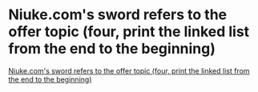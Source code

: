 # Niuke.com's sword refers to the offer topic (four, print the linked list from the end to the beginning)
[Niuke.com's sword refers to the offer topic (four, print the linked list from the end to the beginning)](https://aiwithcloud.com/2022/09/19/niuke-coms_sword_refers_to_the_offer_topic_four_print_the_linked_list_from_the_end_to_the_beginning/)